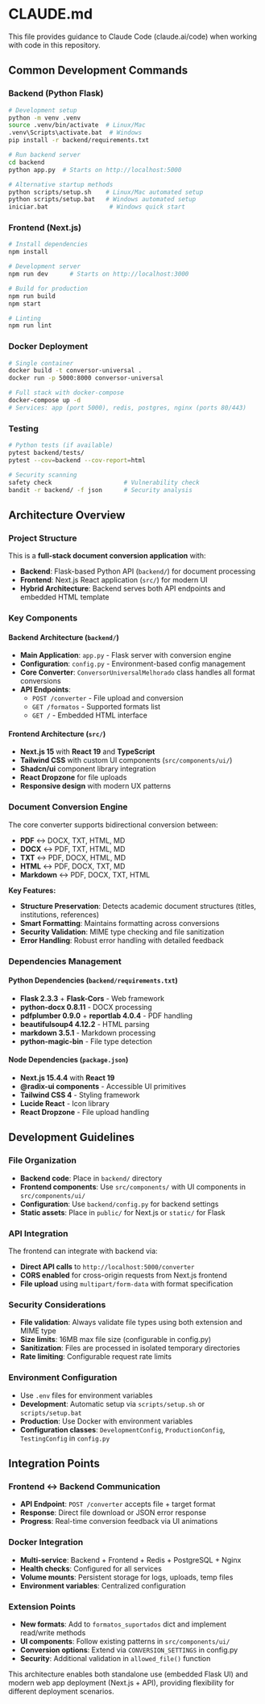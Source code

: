 # CLAUDE.md

This file provides guidance to Claude Code (claude.ai/code) when working with code in this repository.

## Common Development Commands

### Backend (Python Flask)
```bash
# Development setup
python -m venv .venv
source .venv/bin/activate  # Linux/Mac
.venv\Scripts\activate.bat  # Windows
pip install -r backend/requirements.txt

# Run backend server
cd backend
python app.py  # Starts on http://localhost:5000

# Alternative startup methods
python scripts/setup.sh    # Linux/Mac automated setup
python scripts/setup.bat   # Windows automated setup  
iniciar.bat                 # Windows quick start
```

### Frontend (Next.js)
```bash
# Install dependencies
npm install

# Development server
npm run dev      # Starts on http://localhost:3000

# Build for production
npm run build
npm start

# Linting
npm run lint
```

### Docker Deployment
```bash
# Single container
docker build -t conversor-universal .
docker run -p 5000:8000 conversor-universal

# Full stack with docker-compose
docker-compose up -d
# Services: app (port 5000), redis, postgres, nginx (ports 80/443)
```

### Testing
```bash
# Python tests (if available)
pytest backend/tests/
pytest --cov=backend --cov-report=html

# Security scanning
safety check                    # Vulnerability check
bandit -r backend/ -f json      # Security analysis
```

## Architecture Overview

### Project Structure
This is a **full-stack document conversion application** with:

- **Backend**: Flask-based Python API (`backend/`) for document processing
- **Frontend**: Next.js React application (`src/`) for modern UI
- **Hybrid Architecture**: Backend serves both API endpoints and embedded HTML template

### Key Components

#### Backend Architecture (`backend/`)
- **Main Application**: `app.py` - Flask server with conversion engine
- **Configuration**: `config.py` - Environment-based config management
- **Core Converter**: `ConversorUniversalMelhorado` class handles all format conversions
- **API Endpoints**: 
  - `POST /converter` - File upload and conversion
  - `GET /formatos` - Supported formats list
  - `GET /` - Embedded HTML interface

#### Frontend Architecture (`src/`)
- **Next.js 15** with **React 19** and **TypeScript**
- **Tailwind CSS** with custom UI components (`src/components/ui/`)
- **Shadcn/ui** component library integration
- **React Dropzone** for file uploads
- **Responsive design** with modern UX patterns

### Document Conversion Engine
The core converter supports bidirectional conversion between:
- **PDF** ↔ DOCX, TXT, HTML, MD  
- **DOCX** ↔ PDF, TXT, HTML, MD
- **TXT** ↔ PDF, DOCX, HTML, MD
- **HTML** ↔ PDF, DOCX, TXT, MD
- **Markdown** ↔ PDF, DOCX, TXT, HTML

**Key Features:**
- **Structure Preservation**: Detects academic document structures (titles, institutions, references)
- **Smart Formatting**: Maintains formatting across conversions
- **Security Validation**: MIME type checking and file sanitization
- **Error Handling**: Robust error handling with detailed feedback

### Dependencies Management

#### Python Dependencies (`backend/requirements.txt`)
- **Flask 2.3.3** + **Flask-Cors** - Web framework
- **python-docx 0.8.11** - DOCX processing  
- **pdfplumber 0.9.0** + **reportlab 4.0.4** - PDF handling
- **beautifulsoup4 4.12.2** - HTML parsing
- **markdown 3.5.1** - Markdown processing
- **python-magic-bin** - File type detection

#### Node Dependencies (`package.json`)
- **Next.js 15.4.4** with **React 19**
- **@radix-ui components** - Accessible UI primitives
- **Tailwind CSS 4** - Styling framework
- **Lucide React** - Icon library
- **React Dropzone** - File upload handling

## Development Guidelines

### File Organization
- **Backend code**: Place in `backend/` directory
- **Frontend components**: Use `src/components/` with UI components in `src/components/ui/`
- **Configuration**: Use `backend/config.py` for backend settings
- **Static assets**: Place in `public/` for Next.js or `static/` for Flask

### API Integration
The frontend can integrate with backend via:
- **Direct API calls** to `http://localhost:5000/converter`
- **CORS enabled** for cross-origin requests from Next.js frontend
- **File upload** using `multipart/form-data` with format specification

### Security Considerations
- **File validation**: Always validate file types using both extension and MIME type
- **Size limits**: 16MB max file size (configurable in config.py)
- **Sanitization**: Files are processed in isolated temporary directories
- **Rate limiting**: Configurable request rate limits

### Environment Configuration
- Use `.env` files for environment variables
- **Development**: Automatic setup via `scripts/setup.sh` or `scripts/setup.bat`
- **Production**: Use Docker with environment variables
- **Configuration classes**: `DevelopmentConfig`, `ProductionConfig`, `TestingConfig` in `config.py`

## Integration Points

### Frontend ↔ Backend Communication
- **API Endpoint**: `POST /converter` accepts file + target format
- **Response**: Direct file download or JSON error response
- **Progress**: Real-time conversion feedback via UI animations

### Docker Integration
- **Multi-service**: Backend + Frontend + Redis + PostgreSQL + Nginx
- **Health checks**: Configured for all services
- **Volume mounts**: Persistent storage for logs, uploads, temp files
- **Environment variables**: Centralized configuration

### Extension Points
- **New formats**: Add to `formatos_suportados` dict and implement read/write methods
- **UI components**: Follow existing patterns in `src/components/ui/`
- **Conversion options**: Extend via `CONVERSION_SETTINGS` in config.py
- **Security**: Additional validation in `allowed_file()` function

This architecture enables both standalone use (embedded Flask UI) and modern web app deployment (Next.js + API), providing flexibility for different deployment scenarios.